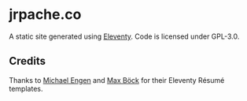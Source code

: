 # jrpache.co

A static site generated using [Eleventy](https://www.11ty.dev). Code is licensed under GPL-3.0.

## Credits

Thanks to [Michael Engen](https://michaelengen.com/posts/my-eleventy-resume/) and [Max Böck](https://mxb.dev/blog/eleventy-resume-builder/) for their Eleventy Résumé templates.

